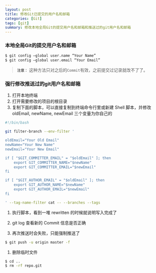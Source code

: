 ```yaml
---
layout: post
title: 修改Git已提交的用户名和邮箱
categories: [Git]
tags: [git]
summary: 修改本地全局Git的提交用户名和邮箱和推送过的git用户名和邮箱
---
```


### 本地全局Git的提交用户名和邮箱
```sh
$ git config –global user.name “Your Name”
$ git config –global user.email “Your Email”
```
> **`注意：`** 这种方法只对之后的`Commit`有效，之前提交过记录就改不了了。

### 强行修改推送过的git用户名和邮箱
1. 打开本地终端
1. 打开需要修改的项目的根目录
1. 复制下面的脚本，可以直接复制到终端命令行里或新建 Shell 脚本，并修改 oldEmail, newName, newEmail 三个变量为你自己的

```sh
#!/bin/bash

git filter-branch --env-filter '

oldEmail="Your Old Email"
newName="Your New Name"
newEmail="Your New Email"

if [ "$GIT_COMMITTER_EMAIL" = "$oldEmail" ]; then
    export GIT_COMMITTER_NAME="$newName"
    export GIT_COMMITTER_EMAIL="$newEmail"
fi

if [ "$GIT_AUTHOR_EMAIL" = "$oldEmail" ]; then
    export GIT_AUTHOR_NAME="$newName"
    export GIT_AUTHOR_EMAIL="$newEmail"
fi

' --tag-name-filter cat -- --branches --tags
```

1. 执行脚本，看到一堆 rewritten 的时候就说明写入完成了

1. git log 查看新的 Commit 信息是否正确

1. 再次推送时会失败，只能强制推送了
```sh
$ git push -u origin master -f
```

1. 删除临时文件
```sh
$ cd ..
$ rm -rf repo.git
```
